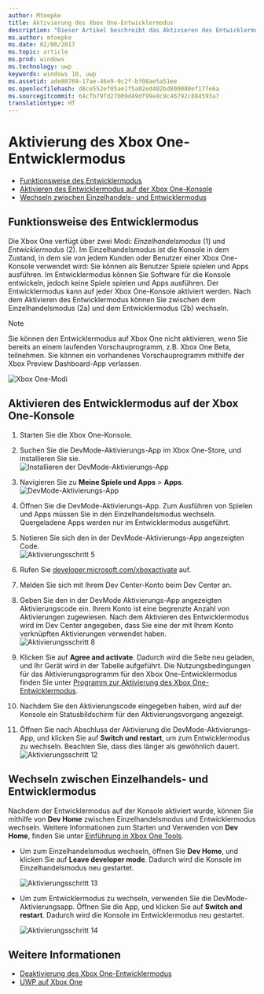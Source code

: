 ```yaml
---
author: Mtoepke
title: Aktivierung des Xbox One-Entwicklermodus
description: "Dieser Artikel beschreibt das Aktivieren des Entwicklermodus, sodass Sie zwischen Retailmodus und Entwicklermodus wechseln können."
ms.author: mtoepke
ms.date: 02/08/2017
ms.topic: article
ms.prod: windows
ms.technology: uwp
keywords: windows 10, uwp
ms.assetid: ade80769-17ae-46e9-9c2f-bf08ae5a51ee
ms.openlocfilehash: d8ce552ef05ae1f5a02ed402bd800080ef177e6a
ms.sourcegitcommit: 64cfb79fd27b09d49df99e8c9c46792c884593a7
translationtype: HT
---
```

# <a name="xbox-one-developer-mode-activation"></a>Aktivierung des Xbox One-Entwicklermodus

* [Funktionsweise des Entwicklermodus](#how-developer-mode-works)
* [Aktivieren des Entwicklermodus auf der Xbox One-Konsole](#activate-developer-mode-on-your-retail-xbox-one-console)  
* [Wechseln zwischen Einzelhandels- und Entwicklermodus](#switch-between-retail-and-developer-mode)

## <a name="how-developer-mode-works"></a>Funktionsweise des Entwicklermodus
Die Xbox One verfügt über zwei Modi: *Einzelhandelsmodus* (1) und *Entwicklermodus* (2). Im Einzelhandelsmodus ist die Konsole in dem Zustand, in dem sie von jedem Kunden oder Benutzer einer Xbox One-Konsole verwendet wird: Sie können als Benutzer Spiele spielen und Apps ausführen. Im Entwicklermodus können Sie Software für die Konsole entwickeln, jedoch keine Spiele spielen und Apps ausführen.
Der Entwicklermodus kann auf jeder Xbox One-Konsole aktiviert werden. Nach dem Aktivieren des Entwicklermodus können Sie zwischen dem Einzelhandelsmodus (2a) und dem Entwicklermodus (2b) wechseln.

> [!NOTE]
> Sie können den Entwicklermodus auf Xbox One nicht aktivieren, wenn Sie bereits an einem laufenden Vorschauprogramm, z.B. Xbox One Beta, teilnehmen. Sie können ein vorhandenes Vorschauprogramm mithilfe der Xbox Preview Dashboard-App verlassen. 

![Xbox One-Modi](images/dev-mode-flow.png)

## <a name="activate-developer-mode-on-your-retail-xbox-one-console"></a>Aktivieren des Entwicklermodus auf der Xbox One-Konsole

1.    Starten Sie die Xbox One-Konsole.

2.    Suchen Sie die DevMode-Aktivierungs-App im Xbox One-Store, und installieren Sie sie.  
    ![Installieren der DevMode-Aktivierungs-App](images/activation-store-search.png)

3.    Navigieren Sie zu **Meine Spiele und Apps** > **Apps**.  
    ![DevMode-Aktivierungs-App](images/activation-step-3.png)

4. Öffnen Sie die DevMode-Aktivierungs-App. Zum Ausführen von Spielen und Apps müssen Sie in den Einzelhandelsmodus wechseln. Quergeladene Apps werden nur im Entwicklermodus ausgeführt.

5.    Notieren Sie sich den in der DevMode-Aktivierungs-App angezeigten Code.  
    ![Aktivierungsschritt 5](images/activation-step-5.png)  
    
6.    Rufen Sie [developer.microsoft.com/xboxactivate](https://developer.microsoft.com/xboxactivate) auf.
7.    Melden Sie sich mit Ihrem Dev Center-Konto beim Dev Center an.  
8.    Geben Sie den in der DevMode Aktivierungs-App angezeigten Aktivierungscode ein. Ihrem Konto ist eine begrenzte Anzahl von Aktivierungen zugewiesen. Nach dem Aktivieren des Entwicklermodus wird im Dev Center angegeben, dass Sie eine der mit Ihrem Konto verknüpften Aktivierungen verwendet haben.  
    ![Aktivierungsschritt 8](images/activation-step-8.png)    
    
9.    Klicken Sie auf **Agree and activate**. Dadurch wird die Seite neu geladen, und Ihr Gerät wird in der Tabelle aufgeführt. Die Nutzungsbedingungen für das Aktivierungsprogramm für den Xbox One-Entwicklermodus finden Sie unter [Programm zur Aktivierung des Xbox One-Entwicklermodus](http://go.microsoft.com/fwlink/p/?LinkId=760399).

10.    Nachdem Sie den Aktivierungscode eingegeben haben, wird auf der Konsole ein Statusbildschirm für den Aktivierungsvorgang angezeigt.  
    
11.    Öffnen Sie nach Abschluss der Aktivierung die DevMode-Aktivierungs-App, und klicken Sie auf **Switch und restart**, um zum Entwicklermodus zu wechseln. Beachten Sie, dass dies länger als gewöhnlich dauert.  
    ![Aktivierungsschritt 12](images/activation-step-12.png)   
    

    
## <a name="switch-between-retail-and-developer-mode"></a>Wechseln zwischen Einzelhandels- und Entwicklermodus
Nachdem der Entwicklermodus auf der Konsole aktiviert wurde, können Sie mithilfe von **Dev Home** zwischen Einzelhandelsmodus und Entwicklermodus wechseln. Weitere Informationen zum Starten und Verwenden von **Dev Home**, finden Sie unter [Einführung in Xbox One Tools](introduction-to-xbox-tools.md).

* Um zum Einzelhandelsmodus wechseln, öffnen Sie **Dev Home**, und klicken Sie auf **Leave developer mode**. Dadurch wird die Konsole im Einzelhandelsmodus neu gestartet.    

  ![Aktivierungsschritt 13](images/activation-step-13.png)  
  
* Um zum Entwicklermodus zu wechseln, verwenden Sie die DevMode-Aktivierungsapp. Öffnen Sie die App, und klicken Sie auf **Switch and restart**. Dadurch wird die Konsole im Entwicklermodus neu gestartet.  

  ![Aktivierungsschritt 14](images/activation-step-12.png)  

## <a name="see-also"></a>Weitere Informationen
- [Deaktivierung des Xbox One-Entwicklermodus](devkit-deactivation.md)
- [UWP auf Xbox One](index.md)
